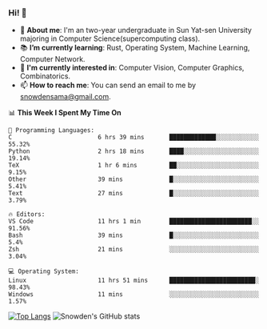 ### Hi! 👋

+ :school: **About me**: I'm an two-year undergraduate in Sun Yat-sen University majoring in Computer Science(supercomputing class).
+ :books: **I’m currently learning**: Rust, Operating System, Machine Learning, Computer Network.
+ :lollipop: **I'm currently interested in**: Computer Vision, Computer Graphics, Combinatorics.
+ 📫 **How to reach me**: You can send an email to me by snowdensama@gmail.com.

<!--START_SECTION:waka-->
📊 **This Week I Spent My Time On** 

```text
💬 Programming Languages: 
C                        6 hrs 39 mins       █████████████░░░░░░░░░░░░   55.32% 
Python                   2 hrs 18 mins       ████░░░░░░░░░░░░░░░░░░░░░   19.14% 
TeX                      1 hr 6 mins         ██░░░░░░░░░░░░░░░░░░░░░░░   9.15% 
Other                    39 mins             █░░░░░░░░░░░░░░░░░░░░░░░░   5.41% 
Text                     27 mins             █░░░░░░░░░░░░░░░░░░░░░░░░   3.79%

🔥 Editors: 
VS Code                  11 hrs 1 min        ███████████████████████░░   91.56% 
Bash                     39 mins             █░░░░░░░░░░░░░░░░░░░░░░░░   5.4% 
Zsh                      21 mins             ░░░░░░░░░░░░░░░░░░░░░░░░░   3.04%

💻 Operating System: 
Linux                    11 hrs 51 mins      ████████████████████████░   98.43% 
Windows                  11 mins             ░░░░░░░░░░░░░░░░░░░░░░░░░   1.57%

```


<!--END_SECTION:waka-->


[![Top Langs](https://github-readme-stats.vercel.app/api/top-langs/?username=lixk28&langs_count=8&layout=compact&hide_border=true)](https://github.com/lixk28/github-readme-stats)
![Snowden's GitHub stats](https://github-readme-stats.vercel.app/api?username=lixk28&show_icons=true&hide_border=true&count_private=true)



<!--
**lixk28/lixk28** is a ✨ _special_ ✨ repository because its `README.md` (this file) appears on your GitHub profile.

Here are some ideas to get you started:

- 🔭 I’m currently working on ...
- 🌱 I’m currently learning ...
- 👯 I’m looking to collaborate on ...
- 🤔 I’m looking for help with ...
- 💬 Ask me about ...
- 📫 How to reach me: ...
- 😄 Pronouns: ...
- ⚡ Fun fact: ...
  -->

